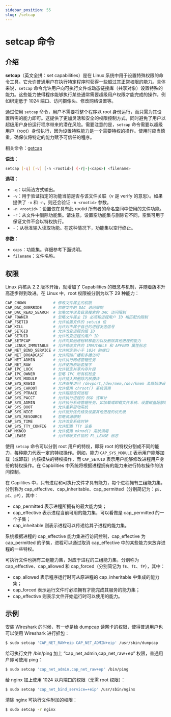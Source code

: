```yaml
---
sidebar_position: 55
slug: /setcap
---
```


# setcap 命令



## 介绍

**setcap**（英文全拼：set capabilities）是在 Linux 系统中用于设置特殊权限的命令工具。它允许普通用户在执行特定程序时获得一些超过其正常权限的能力。具体来说，`setcap` 命令允许用户向可执行文件或动态链接库（共享对象）设置特殊的能力。这些能力使得程序能够执行某些通常需要超级用户权限才能完成的操作，例如绑定低于 1024 端口、访问摄像头、修改网络设置等。

通过使用 `setcap` 命令，用户不需要将整个程序以 root 身份运行，而只需为其设置所需的能力即可。这提供了更加灵活和安全的权限控制方式，同时避免了用户以超级用户身份运行程序带来的潜在风险。需要注意的是，`setcap` 命令需要以超级用户（root）身份执行，因为设置特殊能力是一个需要特权的操作。使用时应当慎重，确保仅将特定的能力赋予可信任的程序。

相关命令：[getcap](/linux-command/getcap)

**语法**：

```bash
setcap [-q] [-v] [-n <rootid>] (-r|-|<caps>) <filename>
```

**选项**：

- `-q`：以简洁方式输出。
- `-v`：用于验证指定的功能当前是否与该文件关联（v 是 verify 的意思）。如果提供了 `-v` 和 `-n`，则还会验证 `-n <rootid>` 参数。
- `-n <rootid>`：设置仅在具有此 rootid 所有者的命名空间中使用的文件功能。
- `-r`：从文件中删除功能集。请注意，设置空功能集与删除它不同，空集可用于保证文件不会以特权执行。
- `-`：从标准输入读取功能。在这种情况下，功能集以空行终止。

**参数**：

- `caps`：功能集。详细参考下面说明。
- `filename`：文件名称。



## 权限

Linux 内核从 2.2 版本开始，就增加了 Capabilities 的概念与机制，并随着版本升高逐步得到改进。在 Linux 中，root 权限被分割为以下 29 种能力：

```bash
CAP_CHOWN            # 修改文件属主的权限
CAP_DAC_OVERRIDE     # 忽略文件的 DAC 访问限制
CAP_DAC_READ_SEARCH  # 忽略文件读及目录搜索的 DAC 访问限制
CAP_FOWNER           # 忽略文件属主 ID 必须和进程用户 ID 相匹配的限制
CAP_FSETID           # 允许设置文件的 setuid 位
CAP_KILL             # 允许对不属于自己的进程发送信号
CAP_SETGID           # 允许改变进程的组 ID
CAP_SETUID           # 允许改变进程的用户 ID
CAP_SETPCAP          # 允许向其他进程转移能力以及删除其他进程的能力
CAP_LINUX_IMMUTABLE  # 允许修改文件的 IMMUTABLE 和 APPEND 属性标志
CAP_NET_BIND_SERVICE # 允许绑定到小于 1024 的端口
CAP_NET_BROADCAST    # 允许网络广播和多播访问
CAP_NET_ADMIN        # 允许执行网络管理任务
CAP_NET_RAW          # 允许使用原始套接字
CAP_IPC_LOCK         # 允许锁定共享内存片段
CAP_IPC_OWNER        # 忽略 IPC 所有权检查
CAP_SYS_MODULE       # 允许插入和删除内核模块
CAP_SYS_RAWIO        # 允许直接访问 /devport,/dev/mem,/dev/kmem 及原始块设备
CAP_SYS_CHROOT       # 允许使用 chroot() 系统调用
CAP_SYS_PTRACE       # 允许跟踪任何进程
CAP_SYS_PACCT        # 允许执行进程的 BSD 式审计
CAP_SYS_ADMIN        # 允许执行系统管理任务，如加载或卸载文件系统、设置磁盘配额等
CAP_SYS_BOOT         # 允许重新启动系统
CAP_SYS_NICE         # 允许提升优先级及设置其他进程的优先级
CAP_SYS_RESOURCE     # 忽略资源限制
CAP_SYS_TIME         # 允许改变系统时钟
CAP_SYS_TTY_CONFIG   # 允许配置 TTY 设备
CAP_MKNOD            # 允许使用 mknod() 系统调用
CAP_LEASE            # 允许修改文件锁的 FL_LEASE 标志
```

使用 `setcap` 命令可以分割 root 用户的特权，即将 root 的特权分割成不同的能力，每种能力代表一定的特权操作。例如，能力 `CAP_SYS_MODULE` 表示用户能够加载（或卸载）内核模块的特权操作，而 `CAP_SETUID` 表示用户能够修改进程用户身份的特权操作。在 Capbilities 中系统将根据进程拥有的能力来进行特权操作的访问控制。

在 Capilities 中，只有进程和可执行文件才具有能力，每个进程拥有三组能力集，分别称为 cap_effective、cap_inheritable、cap_permitted（分别简记为：`pE`、`pI`、`pP`），其中：

- cap_permitted 表示进程所拥有的最大能力集；
- cap_effective 表示进程当前可用的能力集，可以看做是 cap_permitted 的一个子集；
- cap_inheitable 则表示进程可以传递给其子进程的能力集。

系统根据进程的 cap_effective 能力集进行访问控制，cap_effective 为 cap_permitted 的子集，进程可以通过取消 cap_effective 中的某些能力来放弃进程的一些特权。

可执行文件也拥有三组能力集，对应于进程的三组能力集，分别称为 cap_effective、cap_allowed 和 cap_forced（分别简记为 `fE`、`fI`、`fP`），其中：

- cap_allowed 表示程序运行时可从原进程的 cap_inheritable 中集成的能力集；
- cap_forced 表示运行文件时必须拥有才能完成其服务的能力集；
- cap_effective 则表示文件开始运行时可以使用的能力。



## 示例

安装 Wireshark 的时候，有一步是给 dumpcap 读网卡的权限，使得普通用户也可以使用 Wireshark 进行抓包：

```bash
$ sudo setcap 'CAP_NET_RAW+eip CAP_NET_ADMIN+eip' /usr/sbin/dumpcap
```

给可执行文件 /bin/ping 加上 “cap_net_admin,cap_net_raw+ep” 权限，普通用户即可使用 ping：

```bash
$ sudo setcap 'cap_net_admin,cap_net_raw+ep' /bin/ping
```

给 nginx 加上使用 1024 以内端口的权限（无需 root 权限）：

```bash
$ sudo setcap 'cap_net_bind_service=+eip' /usr/sbin/nginx
```

清除 nginx 可执行文件附加的权限：

```bash
$ sudo setcap -r nginx
```



